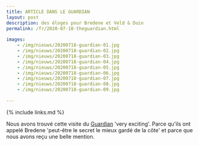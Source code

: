 ```yaml
---
title: ARTICLE DANS LE GUARDIAN
layout: post
description: des éloges pour Bredene et Veld & Duin
permalink: /fr/2020-07-18-theguardian.html
    
images:   
    - /img/nieuws/20200718-guardian-01.jpg
    - /img/nieuws/20200718-guardian-02.jpg
    - /img/nieuws/20200718-guardian-03.jpg
    - /img/nieuws/20200718-guardian-04.jpg
    - /img/nieuws/20200718-guardian-05.jpg
    - /img/nieuws/20200718-guardian-06.jpg
    - /img/nieuws/20200718-guardian-07.jpg
    - /img/nieuws/20200718-guardian-08.jpg
    - /img/nieuws/20200718-guardian-09.jpg
    
---
```


{% include links.md %}

Nous avons trouvé cette visite du [Guardian](https://www.theguardian.com/travel/2020/jul/18/summer-belgium-coast-endless-beaches-sand-dunes-nature-reserves-resorts) 'very exciting'. 
Parce qu'ils ont appelé Bredene 'peut-être le secret le mieux gardé de la côte' et parce que nous avons reçu une belle mention. 





